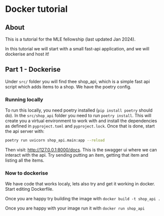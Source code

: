 # Docker tutorial

## About

This is a tutorial for the MLE fellowship (last updated Jan 2024).

In this tutorial we will start with a small fast-api application, and we will dockerise and host it!

## Part 1 - Dockerise

Under `src/` folder you will find thee shop_api, which is a simple fast api script which adds items to a shop. We have the poetry config.

### Running locally

 To run this locally, you need poetry installed (`pip install poetry` should do). In the `src/shop_api` folder you need to run `poetry install`. This will create you a virtual environment to work with and install the dependencies as defined in `pyproject.toml` and `pyproject.lock`. Once that is done, start the api server with:
 ```bash
poetry run uvicorn shop_api.main:app --reload
```
Then visit: <http://127.0.0.1:8000/docs>. This is the swagger ui where we can interact with the api. Try sending putting an item, getting that item and listing all the items.

### Now to dockerise

We have code that works localy, lets also try and get it working in docker. Start editing Dockerfile.

Once you are happy try building the image with `docker build -t shop_api .`

Once you are happy with your image run it with `docker run shop_api`